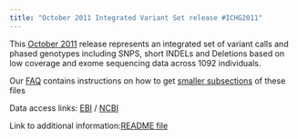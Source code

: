 ```yaml
---
title: "October 2011 Integrated Variant Set release #ICHG2011"
---
```


This [October 2011](ftp://ftp.1000genomes.ebi.ac.uk/vol1/ftp/release/20110521/) release represents an integrated set of variant calls and phased genotypes including SNPS, short INDELs and Deletions based on low coverage and exome sequencing data across 1092 individuals.

Our [FAQ](/faq) contains instructions on how to get [smaller subsections](/faq/how-do-i-get-sub-section-vcf-file) of these files

Data access links: [EBI](ftp://ftp.1000genomes.ebi.ac.uk/vol1/ftp/technical/working/20120213_phase1_integrated_release_version1/) / [NCBI](ftp://ftp-trace.ncbi.nih.gov/1000genomes/ftp/technical/working/20120213_phase1_integrated_release_version1/)

Link to additional information:[README file](ftp://ftp.1000genomes.ebi.ac.uk/vol1/ftp/technical/working/20120213_phase1_integrated_release_version1/README.20111111_phase1_integrated_call_set)
